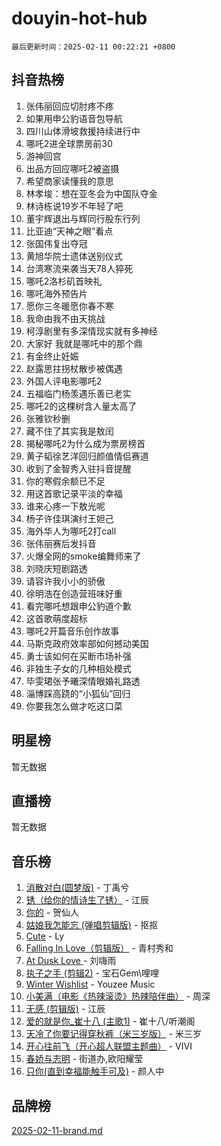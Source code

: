 # douyin-hot-hub

`最后更新时间：2025-02-11 00:22:21 +0800`

## 抖音热榜

1. 张伟丽回应切肘疼不疼
1. 如果用申公豹语音包导航
1. 四川山体滑坡救援持续进行中
1. 哪吒2进全球票房前30
1. 游神回宫
1. 出品方回应哪吒2被盗摄
1. 希望商家读懂我的意思
1. 林孝埈：想在亚冬会为中国队夺金
1. 林诗栋说19岁不年轻了吧
1. 董宇辉退出与辉同行股东行列
1. 比亚迪“天神之眼”看点
1. 张国伟复出夺冠
1. 黄旭华院士遗体送别仪式
1. 台湾寒流来袭当天78人猝死
1. 哪吒2洛杉矶首映礼
1. 哪吒海外预告片
1. 愿你三冬暖愿你春不寒
1. 我命由我不由天挑战
1. 柯淳剧里有多深情现实就有多神经
1. 大家好 我就是哪吒中的那个鼎
1. 有金终止妊娠
1. 赵露思拄拐杖散步被偶遇
1. 外国人评电影哪吒2
1. 五福临门杨羡遇乐善已老实
1. 哪吒2的这棵树含人量太高了
1. 张雅钦秒删
1. 藏不住了其实我是敖闰
1. 揭秘哪吒2为什么成为票房榜首
1. 黄子韬徐艺洋回归颜值情侣赛道
1. 收到了金智秀入驻抖音提醒
1. 你的寒假余额已不足
1. 用这首歌记录平淡的幸福
1. 谁来心疼一下敖光呢
1. 杨子许佳琪演纣王妲己
1. 海外华人为哪吒2打call
1. 张伟丽赛后发抖音
1. 火爆全网的smoke编舞师来了
1. 刘晓庆短剧路透
1. 请容许我小小的骄傲
1. 徐明浩在创造营班味好重
1. 看完哪吒想跟申公豹道个歉
1. 这首歌萌度超标
1. 哪吒2开篇音乐创作故事
1. 马斯克政府效率部如何撼动美国
1. 勇士该如何在买断市场补强
1. 非独生子女的几种相处模式
1. 毕雯珺张予曦深情眼婚礼路透
1. 淄博踩高跷的“小狐仙”回归
1. 你要我怎么做才吃这口菜

## 明星榜

暂无数据

## 直播榜

暂无数据

## 音乐榜

1. [消散对白(圆梦版)](https://sf5-hl-cdn-tos.douyinstatic.com/obj/tos-cn-ve-2774/og4jB5I5IizzoZVAAAzWgBMAsMDWoArfwBOiFs) - 丁禹兮
1. [锈（给你的情诗生了锈）](https://sf5-hl-cdn-tos.douyinstatic.com/obj/tos-cn-ve-2774/o8a1PBtVqIYbPEGK6e5A4egedVMdm3fCIz6bbE) - 江辰
1. [你的](https://sf5-hl-cdn-tos.douyinstatic.com/obj/tos-cn-ve-2774/oYuIeKf42jB7sEV6B2upMdpYAgfrQWj0FeRegh) - 贺仙人
1. [姑娘我怎能忘 (弹唱剪辑版)](https://sf6-cdn-tos.douyinstatic.com/obj/tos-cn-ve-2774/okamwrBGEMz6illuEofAsMV4yzF5tVWbBiA5AI) - 抠抠
1. [Cute](https://sf5-hl-cdn-tos.douyinstatic.com/obj/tos-cn-ve-2774/o4IbIzHWKAAB4wsS5qMBRiiAlEBGTpQRNfFvuo) - Ly
1. [Falling In Love（剪辑版）](https://sf5-hl-cdn-tos.douyinstatic.com/obj/tos-cn-ve-2774/o8ajpA8zzgBPahbBIO8AcKGBLJezFCRd1wfP9f) - 青村秀和
1. [ At Dusk  Love ](https://sf5-hl-cdn-tos.douyinstatic.com/obj/tos-cn-ve-2774/o8CrpCf5CaYgI4ZrtQgMQAFEfuGqNnRSDQAPBc) - 刘嗨雨
1. [执子之手 (剪辑2)](https://sf5-hl-cdn-tos.douyinstatic.com/obj/tos-cn-ve-2774/oUoZLQjCc31XzqsBnBQUNgeKtYPBcgbFDwtfcu) - 宝石Gem\哩哩
1. [Winter Wishlist](https://sf5-hl-cdn-tos.douyinstatic.com/obj/tos-cn-ve-2774/oIIgUOeamCFCVAzxN6MFRLIBlLGpUqQxeeHrLE) - Youzee Music
1. [小美满（电影《热辣滚烫》热辣陪伴曲）](https://sf5-hl-cdn-tos.douyinstatic.com/obj/tos-cn-ve-2774/o0GAn2lSgfZIDUgtevCGDQYnFg4CwnrBaxbTZL) - 周深
1. [无感 (剪辑版)](https://sf5-hl-cdn-tos.douyinstatic.com/obj/tos-cn-ve-2774/o0eIsUzJBDlQaQFC5OFlgbMEZC1TFYBftOBn6p) - 江辰
1. [爱的就是你_崔十八 (主歌1)](https://sf5-hl-cdn-tos.douyinstatic.com/obj/tos-cn-ve-2774/oI5BO5DhFZ6UTcNCnZaOCBLtZ7WIMQGfgnXf5E) - 崔十八/听潮阁
1. [天冷了你要记得穿秋裤（米三岁版）](https://sf5-hl-cdn-tos.douyinstatic.com/obj/tos-cn-ve-2774/oQlIwVIDWiZ6BQilAorS7MA0AgCkQDvcZAdm1) - 米三岁
1. [开心往前飞（开心超人联盟主题曲）](https://sf5-hl-cdn-tos.douyinstatic.com/obj/tos-cn-ve-2774/9d8fb7c82cf1421fb93a9fe925275e0a) - VIVI
1. [春娇与志明](https://sf5-hl-cdn-tos.douyinstatic.com/obj/tos-cn-ve-2774/e530d8fceb7044b39707d7f9ff54add1) - 街道办,欧阳耀莹
1. [只你(直到幸福能触手可及)](https://sf5-hl-cdn-tos.douyinstatic.com/obj/tos-cn-ve-2774/o0lBkRDzFTeaVSUz3ZZSCBVtZ5DIMQGfgmEAuE) - 颜人中

## 品牌榜

[2025-02-11-brand.md](2025-02-11-brand.md)

